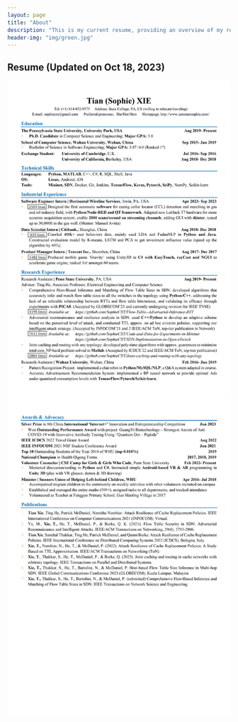 ```yaml
---
layout: page
title: "About"
description: "This is my current resume, providing an overview of my research and industry experience. I'm a versatile individual with a private pilot's license, and I'm passionate about diverse interests, including music, chess, calligraphy, painting, and dance. I don't like to boast, but I find joy in personal growth and truly savor life. " 
header-img: "img/green.jpg"
---
```

## Resume (Updated on Oct 18, 2023)
![](https://raw.githubusercontent.com/SophieCXT/blog.io/master/img/CV/1.jpg)
![](https://raw.githubusercontent.com/SophieCXT/blog.io/master/img/CV/2.jpg)
<!--
This is a multi-line comment.
It can span across multiple lines, and it won't be displayed when rendered.

## English Edition
![](https://raw.githubusercontent.com/SophieCXT/blog.io/master/img/CV/English-whole.jpg)

## Chinese Edition
  ![](https://raw.githubusercontent.com/SophieCXT/blog.io/master/img/CV/Chinese-2.jpg)
-->